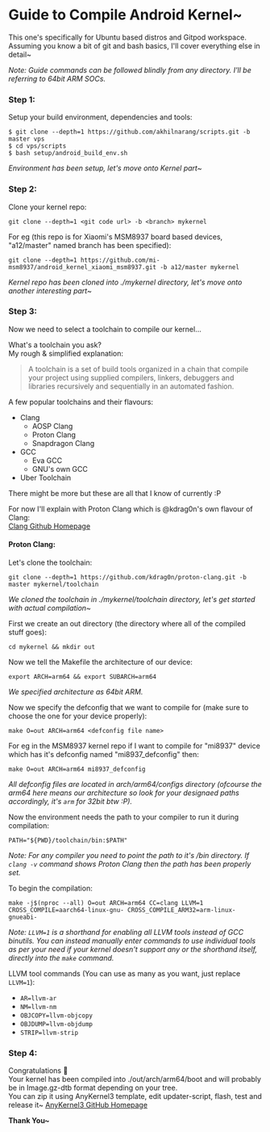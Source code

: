 # Guide to Compile Android Kernel~
This one's specifically for Ubuntu based distros and Gitpod workspace.  
Assuming you know a bit of git and bash basics, I'll cover everything else in detail~  

_Note: Guide commands can be followed blindly from any directory. I'll be referring to 64bit ARM SOCs._
### Step 1:
Setup your build environment, dependencies and tools:
```
$ git clone --depth=1 https://github.com/akhilnarang/scripts.git -b master vps
$ cd vps/scripts
$ bash setup/android_build_env.sh
```
_Environment has been setup, let's move onto Kernel part~_
### Step 2:
Clone your kernel repo:
```
git clone --depth=1 <git code url> -b <branch> mykernel
```
For eg (this repo is for Xiaomi's MSM8937 board based devices, "a12/master" named branch has been specified):
```
git clone --depth=1 https://github.com/mi-msm8937/android_kernel_xiaomi_msm8937.git -b a12/master mykernel
```
_Kernel repo has been cloned into ./mykernel directory, let's move onto another interesting part~_
### Step 3:
Now we need to select a toolchain to compile our kernel...  

What's a toolchain you ask?  
My rough & simplified explanation:
> A toolchain is a set of build tools organized in a chain that compile your project using supplied compilers, linkers, debuggers and libraries recursively and sequentially in an automated fashion.  

A few popular toolchains and their flavours:
  - Clang 
    - AOSP Clang
    - Proton Clang
    - Snapdragon Clang
  - GCC
    - Eva GCC
    - GNU's own GCC
  - Uber Toolchain   

There might be more but these are all that I know of currently :P  

For now I'll explain with Proton Clang which is @kdrag0n's own flavour of Clang:  
[Clang Github Homepage](https://github.com/kdrag0n/proton-clang)  
#### Proton Clang:
Let's clone the toolchain:
```
git clone --depth=1 https://github.com/kdrag0n/proton-clang.git -b master mykernel/toolchain
```
_We cloned the toolchain in ./mykernel/toolchain directory, let's get started with actual compilation~_    
  
First we create an out directory (the directory where all of the compiled stuff goes):
```
cd mykernel && mkdir out
```
Now we tell the Makefile the architecture of our device:
```
export ARCH=arm64 && export SUBARCH=arm64
```
_We specified architecture as 64bit ARM._    
  
Now we specify the defconfig that we want to compile for (make sure to choose the one for your device properly):
```
make O=out ARCH=arm64 <defconfig file name>
```
For eg in the MSM8937 kernel repo if I want to compile for "mi8937" device which has it's defconfig named "mi8937_defconfig" then:
```
make O=out ARCH=arm64 mi8937_defconfig
```
_All defconfig files are located in arch/arm64/configs directory (ofcourse the arm64 here means our architecture so look for your designaed paths accordingly, it's `arm` for 32bit btw :P)._    
  
Now the environment needs the path to your compiler to run it during compilation:
```
PATH="${PWD}/toolchain/bin:$PATH"
```
_Note: For any compiler you need to point the path to it's /bin directory. If `clang -v` command shows Proton Clang then the path has been properly set._

To begin the compilation:
```
make -j$(nproc --all) O=out ARCH=arm64 CC=clang LLVM=1 CROSS_COMPILE=aarch64-linux-gnu- CROSS_COMPILE_ARM32=arm-linux-gnueabi-
```
_Note: `LLVM=1` is a shorthand for enabling all LLVM tools instead of GCC binutils. You can instead manually enter commands to use individual tools as per your need if your kernel doesn't support any or the shorthand itself, directly into the `make` command._  

LLVM tool commands (You can use as many as you want, just replace `LLVM=1`):
- `AR=llvm-ar`  
- `NM=llvm-nm`  
- `OBJCOPY=llvm-objcopy`  
- `OBJDUMP=llvm-objdump`  
- `STRIP=llvm-strip`  
### Step 4:
Congratulations :tada:  
Your kernel has been compiled into ./out/arch/arm64/boot and will probably be in Image.gz-dtb format depending on your tree.  
You can zip it using AnyKernel3 template, edit updater-script, flash, test and release it~
[AnyKernel3 GitHub Homepage](https://github.com/osm0sis/AnyKernel3)

**Thank You~**
